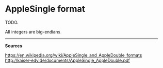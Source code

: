 # AppleSingle format

TODO.

All integers are big-endians.


---------------------------

**Sources**

https://en.wikipedia.org/wiki/AppleSingle_and_AppleDouble_formats
http://kaiser-edv.de/documents/AppleSingle_AppleDouble.pdf

